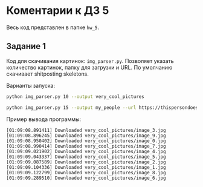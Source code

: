 # Коментарии к ДЗ 5

Весь код представлен в папке `hw_5`.

## Задание 1

Код для скачивания картинок: `img_parser.py`. Позволяет указать количество картинок, папку для загрузки и URL. По умолчанию скачивает shitposting skeletons.

Варианты запуска:

```sh
python img_parser.py 10 --output very_cool_pictures
```

```sh
python img_parser.py 15 --output my_people --url https://thispersondoesnotexist.com/
```

Пример вывода программы:

```
[01:09:08.891411] Downloaded very_cool_pictures/image_3.jpg
[01:09:08.896245] Downloaded very_cool_pictures/image_9.jpg
[01:09:08.950402] Downloaded very_cool_pictures/image_0.jpg
[01:09:08.990414] Downloaded very_cool_pictures/image_7.jpg
[01:09:09.021902] Downloaded very_cool_pictures/image_4.jpg
[01:09:09.043337] Downloaded very_cool_pictures/image_5.jpg
[01:09:09.087589] Downloaded very_cool_pictures/image_2.jpg
[01:09:09.104336] Downloaded very_cool_pictures/image_1.jpg
[01:09:09.122799] Downloaded very_cool_pictures/image_8.jpg
[01:09:09.289510] Downloaded very_cool_pictures/image_6.jpg
```